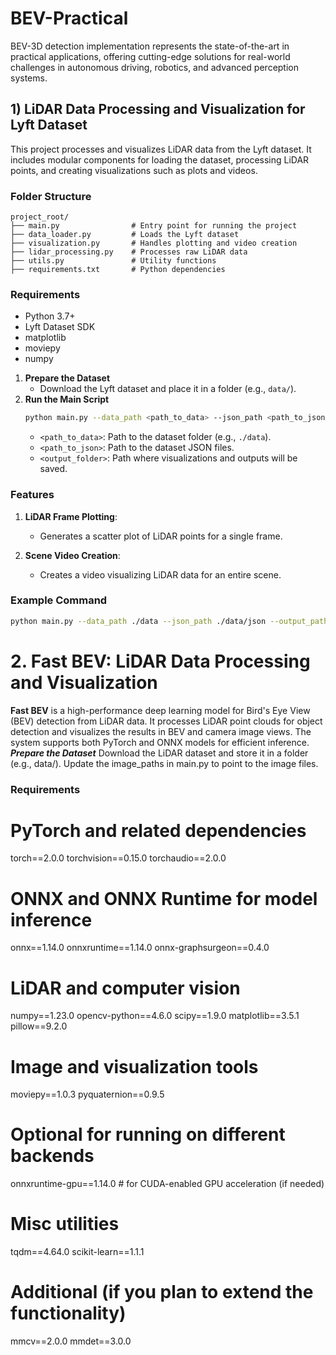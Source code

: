# BEV-Practical
BEV-3D detection implementation represents the state-of-the-art in practical applications, offering cutting-edge solutions for real-world challenges in autonomous driving, robotics, and advanced perception systems.

## 1) LiDAR Data Processing and Visualization for Lyft Dataset
This project processes and visualizes LiDAR data from the Lyft dataset. It includes modular components for loading the dataset, processing LiDAR points, and creating visualizations such as plots and videos.

### Folder Structure

```
project_root/
├── main.py                # Entry point for running the project
├── data_loader.py         # Loads the Lyft dataset
├── visualization.py       # Handles plotting and video creation
├── lidar_processing.py    # Processes raw LiDAR data
├── utils.py               # Utility functions
├── requirements.txt       # Python dependencies
```
### Requirements

- Python 3.7+
- Lyft Dataset SDK
- matplotlib
- moviepy
- numpy
1. **Prepare the Dataset**
   - Download the Lyft dataset and place it in a folder (e.g., `data/`).
2. **Run the Main Script**
   ```bash
   python main.py --data_path <path_to_data> --json_path <path_to_json> --output_path <output_folder>
   ```
   - `<path_to_data>`: Path to the dataset folder (e.g., `./data`).
   - `<path_to_json>`: Path to the dataset JSON files.
   - `<output_folder>`: Path where visualizations and outputs will be saved.

### Features

1. **LiDAR Frame Plotting**:
   - Generates a scatter plot of LiDAR points for a single frame.

2. **Scene Video Creation**:
   - Creates a video visualizing LiDAR data for an entire scene.

### Example Command

```bash
python main.py --data_path ./data --json_path ./data/json --output_path ./output
```
# 2. Fast BEV: LiDAR Data Processing and Visualization

**Fast BEV** is a high-performance deep learning model for Bird's Eye View (BEV) detection from LiDAR data. It processes LiDAR point clouds for object detection and visualizes the results in BEV and camera image views. The system supports both PyTorch and ONNX models for efficient inference.
***Prepare the Dataset***
Download the LiDAR dataset and store it in a folder (e.g., data/).
Update the image_paths in main.py to point to the image files.
### Requirements
# PyTorch and related dependencies
torch==2.0.0
torchvision==0.15.0
torchaudio==2.0.0

# ONNX and ONNX Runtime for model inference
onnx==1.14.0
onnxruntime==1.14.0
onnx-graphsurgeon==0.4.0

# LiDAR and computer vision
numpy==1.23.0
opencv-python==4.6.0
scipy==1.9.0
matplotlib==3.5.1
pillow==9.2.0

# Image and visualization tools
moviepy==1.0.3
pyquaternion==0.9.5

# Optional for running on different backends
onnxruntime-gpu==1.14.0  # for CUDA-enabled GPU acceleration (if needed)

# Misc utilities
tqdm==4.64.0
scikit-learn==1.1.1

# Additional (if you plan to extend the functionality)
mmcv==2.0.0
mmdet==3.0.0

